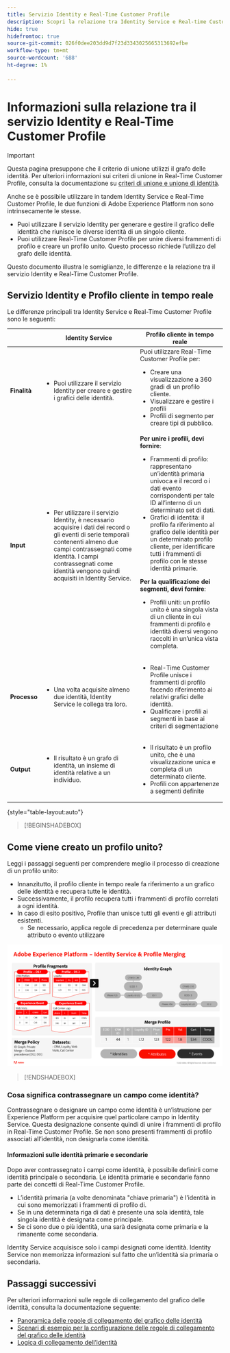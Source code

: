 ```yaml
---
title: Servizio Identity e Real-Time Customer Profile
description: Scopri la relazione tra Identity Service e Real-time Customer Profile
hide: true
hidefromtoc: true
source-git-commit: 026f0dee203dd9d7f23d3343025665313692efbe
workflow-type: tm+mt
source-wordcount: '688'
ht-degree: 1%

---
```


# Informazioni sulla relazione tra il servizio Identity e Real-Time Customer Profile

>[!IMPORTANT]
>
>Questa pagina presuppone che il criterio di unione utilizzi il grafo delle identità. Per ulteriori informazioni sui criteri di unione in Real-Time Customer Profile, consulta la documentazione su [criteri di unione e unione di identità](../../profile/merge-policies/overview.md#identity-stitching).

Anche se è possibile utilizzare in tandem Identity Service e Real-Time Customer Profile, le due funzioni di Adobe Experience Platform non sono intrinsecamente le stesse.

* Puoi utilizzare il servizio Identity per generare e gestire il grafico delle identità che riunisce le diverse identità di un singolo cliente.
* Puoi utilizzare Real-Time Customer Profile per unire diversi frammenti di profilo e creare un profilo unito. Questo processo richiede l’utilizzo del grafo delle identità.

Questo documento illustra le somiglianze, le differenze e la relazione tra il servizio Identity e Real-Time Customer Profile.

## Servizio Identity e Profilo cliente in tempo reale

Le differenze principali tra Identity Service e Real-Time Customer Profile sono le seguenti:

| | Identity Service | Profilo cliente in tempo reale |
| --- | --- |--- |
| **Finalità** | <ul><li>Puoi utilizzare il servizio Identity per creare e gestire i grafici delle identità.</li></ul> | Puoi utilizzare Real-Time Customer Profile per: <ul><li>Creare una visualizzazione a 360 gradi di un profilo cliente.</li><li>Visualizzare e gestire i profili</li><li>Profili di segmento per creare tipi di pubblico.</li></ul> |
| **Input** | <ul><li>Per utilizzare il servizio Identity, è necessario acquisire i dati dei record o gli eventi di serie temporali contenenti almeno due campi contrassegnati come identità. I campi contrassegnati come identità vengono quindi acquisiti in Identity Service.</li></ul> | **Per unire i profili, devi fornire**: <ul><li>Frammenti di profilo: rappresentano un’identità primaria univoca e il record o i dati evento corrispondenti per tale ID all’interno di un determinato set di dati.</li><li>Grafici di identità: il profilo fa riferimento al grafico delle identità per un determinato profilo cliente, per identificare tutti i frammenti di profilo con le stesse identità primarie.</li></ul> **Per la qualificazione dei segmenti, devi fornire**: <ul><li>Profili uniti: un profilo unito è una singola vista di un cliente in cui frammenti di profilo e identità diversi vengono raccolti in un’unica vista completa.</li></ul> |
| **Processo** | <ul><li>Una volta acquisite almeno due identità, Identity Service le collega tra loro.</li></ul> | <ul><li>Real-Time Customer Profile unisce i frammenti di profilo facendo riferimento ai relativi grafici delle identità.</li><li>Qualificare i profili ai segmenti in base ai criteri di segmentazione</li></ul> |
| **Output** | <ul><li>Il risultato è un grafo di identità, un insieme di identità relative a un individuo.</li></ul> | <ul><li>Il risultato è un profilo unito, che è una visualizzazione unica e completa di un determinato cliente.</li><li>Profili con appartenenze a segmenti definite</li></ul> |

{style="table-layout:auto"}

>[!BEGINSHADEBOX]

## Come viene creato un profilo unito?

Leggi i passaggi seguenti per comprendere meglio il processo di creazione di un profilo unito:

* Innanzitutto, il profilo cliente in tempo reale fa riferimento a un grafico delle identità e recupera tutte le identità.
* Successivamente, il profilo recupera tutti i frammenti di profilo correlati a ogni identità.
* In caso di esito positivo, Profile than unisce tutti gli eventi e gli attributi esistenti.
   * Se necessario, applica regole di precedenza per determinare quale attributo o evento utilizzare

![Un diagramma di flusso che descrive il funzionamento dell’unione di profili e servizi Identity.](../images/identity-settings/identity-and-profile.png)

>[!ENDSHADEBOX]

### Cosa significa contrassegnare un campo come identità?

Contrassegnare o designare un campo come identità è un’istruzione per Experience Platform per acquisire quel particolare campo in Identity Service. Questa designazione consente quindi di unire i frammenti di profilo in Real-Time Customer Profile. Se non sono presenti frammenti di profilo associati all’identità, non designarla come identità.

#### Informazioni sulle identità primarie e secondarie

Dopo aver contrassegnato i campi come identità, è possibile definirli come identità principale o secondaria. Le identità primarie e secondarie fanno parte dei concetti di Real-Time Customer Profile.

* L’identità primaria (a volte denominata &quot;chiave primaria&quot;) è l’identità in cui sono memorizzati i frammenti di profilo di.
* Se in una determinata riga di dati è presente una sola identità, tale singola identità è designata come principale.
* Se ci sono due o più identità, una sarà designata come primaria e la rimanente come secondaria.

Identity Service acquisisce solo i campi designati come identità. Identity Service non memorizza informazioni sul fatto che un’identità sia primaria o secondaria.

## Passaggi successivi

Per ulteriori informazioni sulle regole di collegamento del grafico delle identità, consulta la documentazione seguente:

* [Panoramica delle regole di collegamento del grafico delle identità](./overview.md)
* [Scenari di esempio per la configurazione delle regole di collegamento del grafico delle identità](./example-scenarios.md)
* [Logica di collegamento dell’identità](./identity-linking-logic.md)